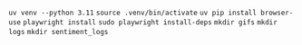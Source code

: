 
`uv venv --python 3.11`
`source .venv/bin/activate`
`uv pip install browser-use`
`playwright install`
`sudo playwright install-deps`
`mkdir gifs`
`mkdir logs`
`mkdir sentiment_logs`